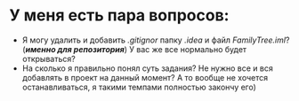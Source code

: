 # У меня есть пара вопросов:
* Я могу удалить и добавить _.gitignor_ папку _.idea_ и файл _FamilyTree.iml_? (_**именно для репозитория**_) У вас же все нормально будет открываться?
* На сколько я правильно понял суть задания? Не нужно все и вся добавлять в проект на данный момент? А то вообще не хочется останавливаться, я такими темпами полностью закончу его)
